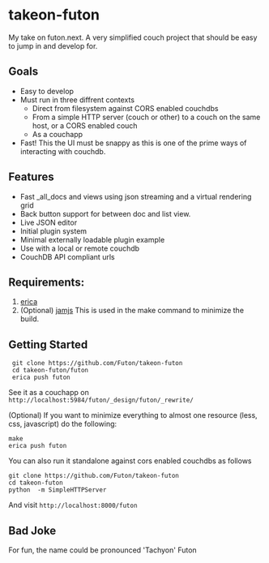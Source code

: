 takeon-futon
============

My take on futon.next. A very simplified couch project that should be easy to jump in and develop for.


Goals
-----

 - Easy to develop
 - Must run in three diffrent contexts
   - Direct from filesystem against CORS enabled couchdbs
   - From a simple HTTP server (couch or other) to a couch on the same host, or a CORS enabled couch
   - As a couchapp
 - Fast! This the UI must be snappy as this is one of the prime ways of interacting with couchdb.


Features
--------

 - Fast _all_docs and views using json streaming and a virtual rendering grid
 - Back button support for between doc and list view.
 - Live JSON editor
 - Initial plugin system
 - Minimal externally loadable plugin example
 - Use with a local or remote couchdb
 - CouchDB API compliant urls



Requirements:
--------------

 1. [erica](https://github.com/ryanramage/erica)
 2. (Optional) [jamjs](http://jamjs.org/docs) This is used in the make command to minimize the build.


Getting Started
---------------


     git clone https://github.com/Futon/takeon-futon
     cd takeon-futon/futon
     erica push futon

See it as a couchapp on ```http://localhost:5984/futon/_design/futon/_rewrite/```


(Optional)
If you want to minimize everything to almost one resource (less, css, javascript) do the following:

    make
    erica push futon




You can also run it standalone against cors enabled couchdbs as follows

    git clone https://github.com/Futon/takeon-futon
    cd takeon-futon
    python  -m SimpleHTTPServer

And visit  ```http://localhost:8000/futon```



Bad Joke
----

For fun, the name could be pronounced 'Tachyon' Futon
